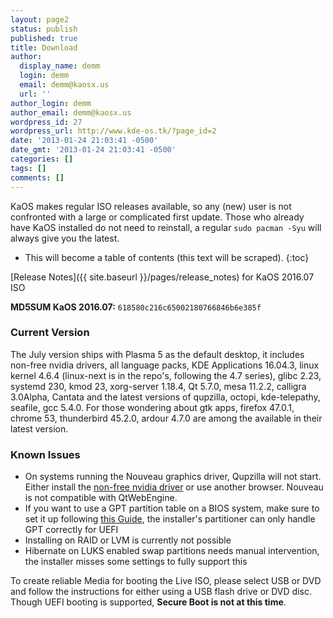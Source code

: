 ```yaml
---
layout: page2
status: publish
published: true
title: Download
author:
  display_name: demm
  login: demm
  email: demm@kaosx.us
  url: ''
author_login: demm
author_email: demm@kaosx.us
wordpress_id: 27
wordpress_url: http://www.kde-os.tk/?page_id=2
date: '2013-01-24 21:03:41 -0500'
date_gmt: '2013-01-24 21:03:41 -0500'
categories: []
tags: []
comments: []
---
```

KaOS makes regular ISO releases available, so any (new) user is not confronted with a large or complicated first update. Those who already have KaOS installed do not need to reinstall, a regular `sudo pacman -Syu` will always give you the latest.

* This will become a table of contents (this text will be scraped).
{:toc}

[Release Notes]({{ site.baseurl }}/pages/release_notes) for KaOS 2016.07 ISO

**MD5SUM KaOS 2016.07:**  `618580c216c65002180766846b6e385f`

### Current Version <a id="Current_Version"></a>
The July version ships with Plasma 5 as the default desktop, it includes non-free nvidia drivers, all language packs, KDE Applications 16.04.3, linux kernel 4.6.4 (linux-next is in the repo's, following the 4.7 series), glibc 2.23, systemd 230, kmod 23, xorg-server 1.18.4, Qt 5.7.0, mesa 11.2.2, calligra 3.0Alpha, Cantata and the latest versions of qupzilla, octopi, kde-telepathy, seafile, gcc 5.4.0.
For those wondering about gtk apps, firefox 47.0.1, chrome 53, thunderbird 45.2.0, ardour 4.7.0 are among the available in their latest version.

### Known Issues <a id="Known_Issues"></a>

* On systems running the Nouveau graphics driver, Qupzilla will not start.  Either install the <a class="fancybox-iframe" href="{{ site.baseurl }}/docs/nvidia/" title="non-free nvidia">non-free nvidia driver</a> or use another browser.  Nouveau is not compatible with QtWebEngine.
* If you want to use a GPT partition table on a BIOS system, make sure to set it up following <a title="GPT on BIOS" href="{{ site.baseurl }}/docs/bios_gpt/">this Guide</a>, the installer's partitioner can only handle GPT correctly for UEFI
* Installing on RAID or LVM is currently not possible
* Hibernate on LUKS enabled swap partitions needs manual intervention, the installer misses some settings to fully support this

To create reliable Media for booting the Live ISO, please select USB or DVD and follow the instructions for either using a USB flash drive or DVD disc.
Though UEFI booting is supported, **Secure Boot is not at this time**.

